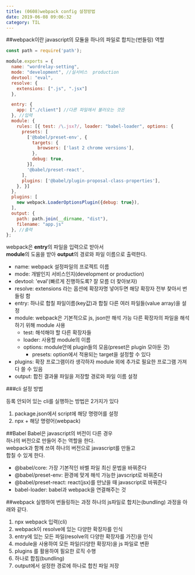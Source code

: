 ```yaml
---
title: (0608)webpack config 설정방법
date: 2019-06-08 09:06:32
category: TIL
---
```


##webpack이란
javascript의 모듈을 하나의 파일로 합치는(번들링) 역할  

```js
const path = require('path');

module.exports = {
  name: "wordrelay-setting",
  mode: "development", //실서비스  production
  devtool: "eval",
  resolve: {
    extensions: [".js", ".jsx"]
  },

  entry: {
    app: ["./client"] //다른 파일에서 불러오는 것은
  }, //입력
  module: {
    rules: [{ test: /\.jsx?/, loader: "babel-loader", options: {
      presets: [
        ['@babel/preset-env', {
          targets: {
            browsers: ['last 2 chrome versions'],
          },
          debug: true,
        }],
        '@babel/preset-react',
      ],
      plugins: ['@babel/plugin-proposal-class-properties'],
    }, }]
  },
  plugins: [
    new webpack.LoaderOptionsPlugin({debug: true}),
  ],
  output: {
    path: path.join(__dirname, "dist"),
    filename: "app.js"
  }, //출력
};
```

webpack은 **entry**의 파일을 입력으로 받아서  
**module**의 도움을 받아
**output**의 경로와 파일 이름으로 출력한다.  

- name: webpack 설정파일의 프로젝트 이름
- mode: 개발인지 서비스인지(development or production)
- devtool: 'eval'(빠르게 진행하도록? 잘 모름 더 찾아보자)
- resolve: extensions 라는 옵션에 확장자명 넣어두면 해당 확장자 전부 찾아서 번들링 함
- entry: 하나로 합칠 파일이름(key값)과 합칠 다른 여러 파일들(value array)을 설정
- module: webpack은 기본적으로 js, json만 해석 가능 다른 확장자의 파일을 해석하기 위해 module 사용
  - test: 해석해야 할 다른 확장자들
  - loader: 사용할 module의 이름
  - options: module안에 plugin들의 모음(preset은 plugin 모아둔 것)
    - presets: option에서 적용되는 target을 설정할 수 있다
- plugins: 확장 프로그램이라 생각하자 module 외에 추가로 필요한 프로그램 가져다 쓸 수 있음
- output: 합친 결과물 파일을 저장할 경로와 파일 이름 설정  

###cli 설정 방법

등록 안되어 있는 cli를 실행하는 방법은 2가지가 있다

1. package.json에서 script에 해당 명령어를 설정
2. npx + 해당 명령어(webpack)

##Babel
Babel은 javascript의 버전이 다른 경우  
하나의 버전으로 만들어 주는 역할을 한다.  
webpack과 함께 쓰여 하나의 버전으로 javascript를 만들고  
합칠 수 있게 한다.  

- @babel/core: 가장 기본적인 바벨 파일 최신 문법을 바꿔준다
- @babel/preset-env: 환경에 맞게 해석 가능한 javscript로 바꿔준다
- @babel/preset-react: react(jsx)를 만났을 때 javascript로 바꿔준다
- babel-loader: babel과 webpack을 연결해주는 것

##webpack 실행하여 번들링하는 과정
하나의 js파일로 합치는(bundling) 과정을 아래와 같다.

1. npx webpack 입력(cli)
2. webpack이 resolve에 있는 다양한 확장자를 인식
3. entry에 있는 모든 파일(resolve의 다양한 확장자를 가진)을 인식
4. module을 사용하여 모든 파일(다양한 확장자)을 js 파일로 변환
5. plugins 를 활용하여 필요한 로직 수행
6. 하나로 합침(bundling)
7. output에서 설정한 경로에 하나로 합친 파일 저장

